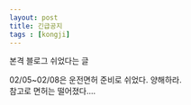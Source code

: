 ```yaml
---
layout: post
title: 긴급공지
tags : [kongji]
---
```


본격 블로그 쉬었다는 글

02/05~02/08은 운전면허 준비로 쉬었다. 양해하라.  
참고로 면허는 떨어졌다....